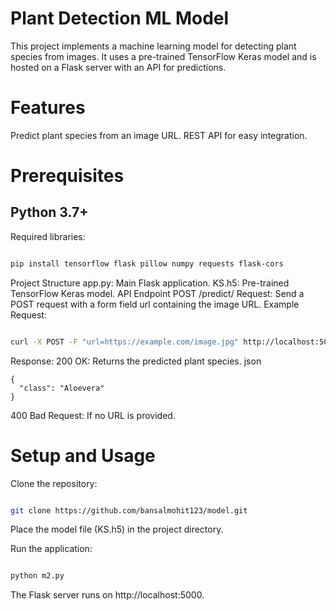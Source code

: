 # Plant Detection ML Model
This project implements a machine learning model for detecting plant species from images. It uses a pre-trained TensorFlow Keras model and is hosted on a Flask server with an API for predictions.

# Features
Predict plant species from an image URL.
REST API for easy integration.
# Prerequisites
## Python 3.7+
Required libraries:
```bash

pip install tensorflow flask pillow numpy requests flask-cors
```
Project Structure
app.py: Main Flask application.
KS.h5: Pre-trained TensorFlow Keras model.
API Endpoint
POST /predict/
Request: Send a POST request with a form field url containing the image URL.
Example Request:
```bash

curl -X POST -F "url=https://example.com/image.jpg" http://localhost:5000/predict/
```

Response:
200 OK: Returns the predicted plant species.
json
```
{
  "class": "Aloevera"
}
```
400 Bad Request: If no URL is provided.

# Setup and Usage

Clone the repository:
```bash

git clone https://github.com/bansalmohit123/model.git
```

Place the model file (KS.h5) in the project directory.

Run the application:

```bash

python m2.py
```
The Flask server runs on http://localhost:5000.
